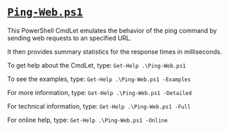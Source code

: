# [```Ping-Web.ps1```](./Ping-Web.ps1)

This PowerShell CmdLet emulates the behavior of the ping command by sending web requests to an specified URL.

It then provides summary statistics for the response times in milliseconds.

To get help about the CmdLet, type: ```Get-Help .\Ping-Web.ps1```

To see the examples, type: ```Get-Help .\Ping-Web.ps1 -Examples```

For more information, type: ```Get-Help .\Ping-Web.ps1 -Detailed```

For technical information, type: ```Get-Help .\Ping-Web.ps1 -Full```

For online help, type: ```Get-Help .\Ping-Web.ps1 -Online```
